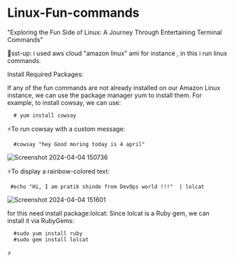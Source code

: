 # Linux-Fun-commands
"Exploring the Fun Side of Linux: A Journey Through Entertaining Terminal Commands"

🌟sst-up: i used aws cloud "amazon linux" ami for instance , in this i run linux commands.

Install Required Packages:

If any of the fun commands are not already installed on our Amazon Linux instance, we can use the package manager yum to install them. For example,
to install cowsay, we can use:

      # yum install cowsay

⚡To run cowsay with a custom message:

      #cowsay "hey Good moring today is 4 april"

![Screenshot 2024-04-04 150736](https://github.com/Pratikshinde55/Linux-Fun-commands/assets/145910708/db5be2df-1a65-474e-9f4b-fa9c2ca25f3d)

⚡To display a rainbow-colored text:

     #echo "Hi, I am pratik shinde from DevOps world !!!"  | lolcat

![Screenshot 2024-04-04 151601](https://github.com/Pratikshinde55/Linux-Fun-commands/assets/145910708/a2255471-bedb-454d-9428-9852dbd384cd)

 for this need install package:lolcat: Since lolcat is a Ruby gem, we can install it via RubyGems:
      
      #sudo yum install ruby
      #sudo gem install lolcat
      
⚡

     




